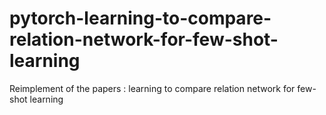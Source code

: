 # pytorch-learning-to-compare-relation-network-for-few-shot-learning
Reimplement of the papers : learning to compare relation network for few-shot learning
